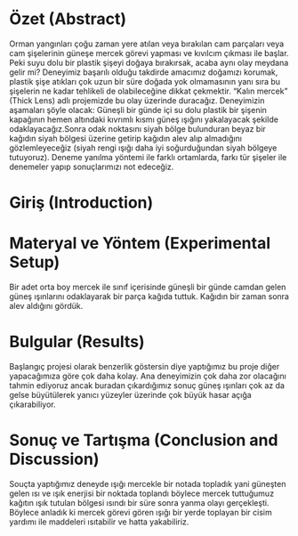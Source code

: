 # Özet (Abstract)
Orman yangınları çoğu zaman yere atılan veya bırakılan cam parçaları veya cam şişelerinin güneşe mercek görevi yapması ve kıvılcım çıkması ile başlar. 
Peki suyu dolu bir plastik şişeyi doğaya bırakırsak, acaba aynı olay meydana gelir mi? 
Deneyimiz başarılı olduğu takdirde amacımız doğamızı korumak, plastik şişe atıkları çok uzun bir süre doğada yok olmamasının yanı sıra bu şişelerin ne kadar tehlikeli de olabileceğine dikkat çekmektir.
“Kalın mercek” (Thick Lens) adlı projemizde bu olay üzerinde duracağız. 
Deneyimizin aşamaları şöyle olacak: 
Güneşli bir günde içi su dolu plastik bir şişenin kapağının hemen altındaki kıvrımlı kısmı güneş ışığını yakalayacak şekilde odaklayacağız.Sonra odak noktasını siyah bölge bulunduran beyaz bir kağıdın siyah bölgesi üzerine getirip kağıdın alev alıp almadığını gözlemleyeceğiz (siyah rengi ışığı daha iyi soğurduğundan siyah bölgeye tutuyoruz). Deneme yanılma yöntemi ile farklı ortamlarda, farkı tür şişeler ile denemeler yapıp sonuçlarımızı not edeceğiz.
# Giriş (Introduction)

# Materyal ve Yöntem (Experimental Setup)
Bir adet orta boy mercek ile sınıf içerisinde güneşli bir günde camdan gelen güneş ışınlarını odaklayarak bir parça kağıda tuttuk. Kağıdın bir zaman sonra alev aldığını gördük.
# Bulgular (Results)
Başlangıç projesi olarak benzerlik göstersin diye yaptığımız bu proje diğer yapacağımıza göre çok daha kolay. Ana deneyimizin çok daha zor olacağını tahmin ediyoruz ancak buradan çıkardığımız sonuç güneş ışınları çok az da gelse büyütülerek yanıcı yüzeyler üzerinde çok büyük hasar açığa çıkarabiliyor.
# Sonuç ve Tartışma (Conclusion and Discussion) 
Souçta yaptığımız deneyde ışığı mercekle bir notada topladık yani güneşten gelen ısı ve ışık enerjisi bir noktada toplandı böylece mercek tuttuğumuz kağıtın ışık tutulan bölgesi ısındı bir süre sonra yanma olayı gerçekleşti. Böylece anladık ki mercek görevi gören ışığı bir yerde toplayan bir cisim yardımı ile maddeleri ısıtabilir ve hatta yakabiliriz.
